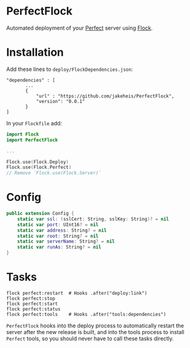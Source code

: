 # PerfectFlock

Automated deployment of your [Perfect](https://github.com/PerfectlySoft/Perfect) server using [Flock](https://github.com/jakeheis/Flock).

# Installation
Add these lines to `deploy/FlockDependencies.json`:
```
"dependencies" : [
       ...
       {
           "url" : "https://github.com/jakeheis/PerfectFlock",
           "version": "0.0.1"
       }
]
```
In your `Flockfile` add:
```swift
import Flock
import PerfectFlock

...

Flock.use(Flock.Deploy)
Flock.use(Flock.Perfect)
// Remove `Flock.use(Flock.Server)`
```
# Config
```swift
public extension Config {
    static var ssl: (sslCert: String, sslKey: String)? = nil
    static var port: UInt16? = nil
    static var address: String? = nil
    static var root: String? = nil
    static var serverName: String? = nil
    static var runAs: String? = nil
}
```
# Tasks
```
flock perfect:restart  # Hooks .after("deploy:link")
flock perfect:stop
flock perfect:start
flock perfect:status
flock perfect:tools    # Hooks .after("tools:dependencies")
```
`PerfectFlock` hooks into the deploy process to automatically restart the server after the new release is built, and into the tools process to install `Perfect` tools, so you should never have to call these tasks directly.
